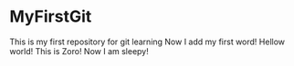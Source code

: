 # MyFirstGit
This is my first repository for git learning
Now I add my first word!
Hellow world!
This is Zoro!
Now I am sleepy!
